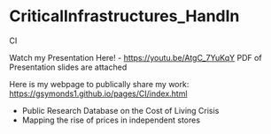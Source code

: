 # CriticalInfrastructures_HandIn

CI

Watch my Presentation Here! - https://youtu.be/AtgC_7YuKqY
PDF of Presentation slides are attached


Here is my webpage to publically share my work:
https://gsymonds1.github.io/pages/CI/index.html
  - Public Research Database on the Cost of Living Crisis
  - Mapping the rise of prices in independent stores
